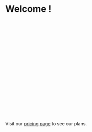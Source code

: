 # Welcome !
` `  
` `  



[//]: <> (This is the home page.)

` `  
` `  


[//]: <> (This is also a comment.)

[//]: <> (## Features)
` `  
` `  

[//]: <> (* **Easy to update:** Simply edit the `home.md` file.)
` `  
` `  
` `  
` `  

[//]: <> (* **Flexible formatting:** Use Markdown for headings, lists, bold, italics, and more.)
` `  
` `  
` `  
` `  
---


Visit our [pricing page](/pricing) to see our plans.
